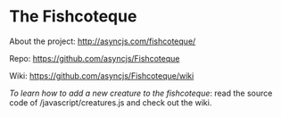 # The Fishcoteque

About the project: http://asyncjs.com/fishcoteque/

Repo: https://github.com/asyncjs/Fishcoteque

Wiki: https://github.com/asyncjs/Fishcoteque/wiki

*To learn how to add a new creature to the fishcoteque*: read the source code of /javascript/creatures.js and check out the wiki.
